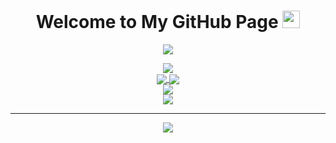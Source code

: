 <h1 align="center">
  Welcome to My GitHub Page
  <img src="https://media.giphy.com/media/hvRJCLFzcasrR4ia7z/giphy.gif" width="28">
</h1>

<p align="center">
  <img src="https://readme-typing-svg.herokuapp.com/?lines=Hello+Homo+sapiens;I+am+Merve+Karabulut;Self+taught+developer&font=Fira%20Code&center=true&width=440&height=45&color=f75c7e&vCenter=true&size=30">
</p>

<div align="center">
<img src="https://external-content.duckduckgo.com/iu/?u=http%3A%2F%2Fpin.anime.com%2Fwp-content%2Fuploads%2F2015%2F07%2FLuna-is-a-talking-cat-advisor-to-Usagi-Tsukino-and-a-computer-genius-sailor-moon-animated-gif.gif&f=1&nofb=1">
</div>



 <!--Statistics-->
<div align="center">
  <div align="center">
<a href="https://github.com/mervekrblt/github-profile-views-counter">
    <img align="center" src="https://komarev.com/ghpvc/?username=mervekrblt&color=f75c7e">
</a>
<a href="https://github.com/mervekrblt?tab=followers">
    <img align="center"  src="https://img.shields.io/github/followers/mervekrblt?style=flat-square&color=f75c7e">
</a>
  </div>

<div>
<img align="center" src="https://github-readme-stats.vercel.app/api?username=mervekrblt&show_icons=true&theme=radical" />
</div>
<!--<a href="https://git.io/streak-stats">
  <img align="center" src="https://github-readme-streak-stats.herokuapp.com?user=mervekrblt&theme=radical&date_format=j%20M%5B%20Y%5D" />
</a>
<a href="https://github.com/anuraghazra/github-readme-stats">
  <img align="center" src="https://github-readme-stats.vercel.app/api/wakatime?username=mervekrblt&show_icons=true&theme=radical" />
</a>-->
<a href="https://github.com/anuraghazra/github-readme-stats">
  <img align="center" src="https://github-readme-stats.vercel.app/api/top-langs/?username=mervekrblt&layout=compact&theme=radical" />
</a>
</div>

<hr />
<!-- <table><tr>
    <td valign="top" width="100%">
        <div align="center">
           <h2> <b> Language and Tools </b> </h2>
        </div>
        <div align="center">  
         <img style="margin: 10px" alt="JavaScript" height="50" src="https://raw.githubusercontent.com/github/explore/80688e429a7d4ef2fca1e82350fe8e3517d3494d/topics/javascript/javascript.png" />
            <img style="margin: 10px" alt="Vue" height="50" src="https://raw.githubusercontent.com/github/explore/e94815998e4e0713912fed477a1f346ec04c3da2/topics/vue/vue.png" />
            <img style="margin: 10px"  alt="Express" height="50" src="https://raw.githubusercontent.com/sachuverma/sachuverma/master/icons/express.png"/>  
            <img style="margin: 10px" alt="Node.js" height="50" src="https://raw.githubusercontent.com/github/explore/80688e429a7d4ef2fca1e82350fe8e3517d3494d/topics/nodejs/nodejs.png" />
        </div></td><td valign="top" width="50%">
        </tr>
</table>

<div  align="center"> <img src="https://activity-graph.herokuapp.com/graph?username=mervekrblt&theme=xcode" /></div>-->
<div align="center"> <img src="https://github.com/mervekrblt/mervekrblt/blob/output/github-contribution-grid-snake.gif" /></div>
